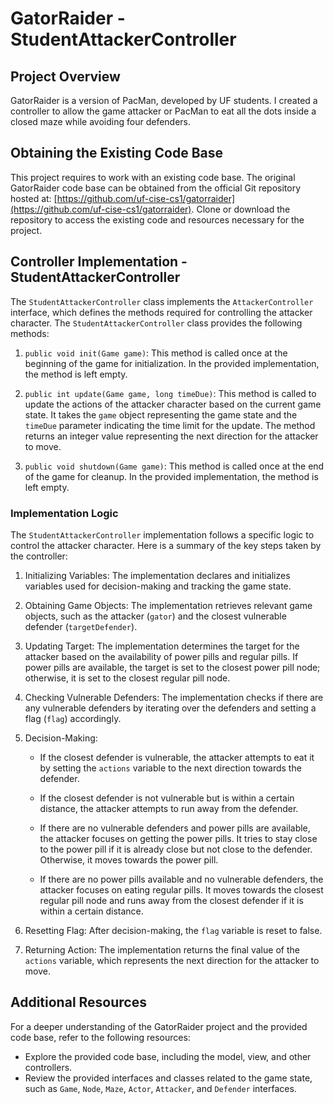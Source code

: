# GatorRaider - StudentAttackerController

## Project Overview
GatorRaider is a version of PacMan, developed by UF students. I created a controller to allow the game attacker or PacMan to eat all the dots inside a closed maze while avoiding four defenders.

## Obtaining the Existing Code Base
This project requires to work with an existing code base. The original GatorRaider code base can be obtained from the official Git repository hosted at: [https://github.com/uf-cise-cs1/gatorraider](https://github.com/uf-cise-cs1/gatorraider). Clone or download the repository to access the existing code and resources necessary for the project.

## Controller Implementation - StudentAttackerController
The `StudentAttackerController` class implements the `AttackerController` interface, which defines the methods required for controlling the attacker character. The `StudentAttackerController` class provides the following methods:

1. `public void init(Game game)`: This method is called once at the beginning of the game for initialization. In the provided implementation, the method is left empty.

2. `public int update(Game game, long timeDue)`: This method is called to update the actions of the attacker character based on the current game state. It takes the `game` object representing the game state and the `timeDue` parameter indicating the time limit for the update. The method returns an integer value representing the next direction for the attacker to move.

3. `public void shutdown(Game game)`: This method is called once at the end of the game for cleanup. In the provided implementation, the method is left empty.

### Implementation Logic
The `StudentAttackerController` implementation follows a specific logic to control the attacker character. Here is a summary of the key steps taken by the controller:

1. Initializing Variables: The implementation declares and initializes variables used for decision-making and tracking the game state.

2. Obtaining Game Objects: The implementation retrieves relevant game objects, such as the attacker (`gator`) and the closest vulnerable defender (`targetDefender`).

3. Updating Target: The implementation determines the target for the attacker based on the availability of power pills and regular pills. If power pills are available, the target is set to the closest power pill node; otherwise, it is set to the closest regular pill node.

4. Checking Vulnerable Defenders: The implementation checks if there are any vulnerable defenders by iterating over the defenders and setting a flag (`flag`) accordingly.

5. Decision-Making:

   - If the closest defender is vulnerable, the attacker attempts to eat it by setting the `actions` variable to the next direction towards the defender.
   
   - If the closest defender is not vulnerable but is within a certain distance, the attacker attempts to run away from the defender.
   
   - If there are no vulnerable defenders and power pills are available, the attacker focuses on getting the power pills. It tries to stay close to the power pill if it is already close but not close to the defender. Otherwise, it moves towards the power pill.
   
   - If there are no power pills available and no vulnerable defenders, the attacker focuses on eating regular pills. It moves towards the closest regular pill node and runs away from the closest defender if it is within a certain distance.

6. Resetting Flag: After decision-making, the `flag` variable is reset to false.

7. Returning Action: The implementation returns the final value of the `actions` variable, which represents the next direction for the attacker to move.

## Additional Resources
For a deeper understanding of the GatorRaider project and the provided code base, refer to the following resources:

- Explore the provided code base, including the model, view, and other controllers.
- Review the provided interfaces and classes related to the game state, such as `Game`, `Node`, `Maze`, `Actor`, `Attacker`, and `Defender` interfaces.


